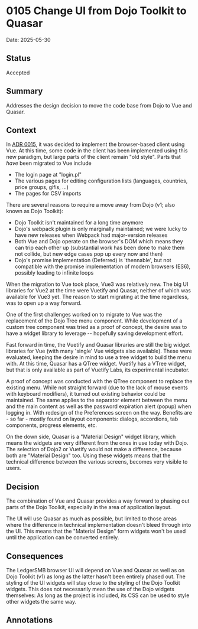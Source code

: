 # 0105 Change UI from Dojo Toolkit to Quasar

Date: 2025-05-30

## Status

Accepted

## Summary

Addresses the design decision to move the code base from Dojo to Vue and
Quasar.

## Context

In [ADR 0015](./0015-js-spa-client-using-vue.md), it was decided to implement
the browser-based client using Vue.  At this time, some code in the client has
been implemented using this new paradigm, but large parts of the client remain
"old style". Parts that *have* been migrated to Vue include

* The login page at "login.pl"
* The various pages for editing configuration lists (languages, countries,
  price groups, gifis, ...)
* The pages for CSV imports

There are several reasons to require a move away from Dojo (v1; also known as
Dojo Toolkit):

* Dojo Toolkit isn't maintained for a long time anymore
* Dojo's webpack plugin is only marginally maintained; we were lucky to have
  new releases when Webpack had major-version releases
* Both Vue and Dojo operate on the browser's DOM which means they can trip
  each other up (substantial work has been done to make them not collide,
  but new edge cases pop up every now and then)
* Dojo's promise implementation (Deferred) is 'thennable', but not compatible
  with the promise implementation of modern browsers (ES6), possibly leading to
  infinite loops

When the migration to Vue took place, Vue3 was relatively new. The big UI
libraries for Vue2 at the time were Vuetify and Quasar, neither of which was
available for Vue3 yet. The reason to start migrating at the time regardless,
was to open up a way forward.

One of the first challenges worked on to migrate to Vue was the replacement
of the Dojo Tree menu component.  While development of a custom tree component
was tried as a proof of concept, the desire was to have a widget library to
leverage -- hopefully saving development effort.

Fast forward in time, the Vuetify and Quasar libraries are still the big widget
libraries for Vue (with many 'single' Vue widgets also available).  These were
evaluated, keeping the desire in mind to use a tree widget to build the menu with.
At this time, Quasar has a QTree widget. Vuetify has a VTree widget, but that is
only available as part of Vuetify Labs, its experimental incubator.

A proof of concept was conducted with the QTree component to replace the
existing menu.  While not straight forward (due to the lack of mouse events
with keyboard modifiers), it turned out existing behavior could be maintained.
The same applies to the separator element between the menu and the main content
as well as the password expiration alert (popup) when logging in. With redesign
of the Preferences screen on the way. Benefits are - so far - mostly found on
layout components: dialogs, accordions, tab components, progress elements, etc.

On the down side, Quasar is a "Material Design" widget library, which means the
widgets are very different from the ones in use today with Dojo.  The selection
of Dojo2 or Vuetify would not make a difference, because both are "Material
Design" too. Using these widgets means that the technical difference between
the various screens, becomes very visible to users.


## Decision

The combination of Vue and Quasar provides a way forward to phasing out parts
of the Dojo Toolkit, especially in the area of application layout.

The UI will use Quasar as much as possible, but limited to those areas where
the difference in technical implementation doesn't bleed through into the UI.
This means that the "Material Design" form widgets won't be used until the
application can be converted entirely.


## Consequences

The LedgerSMB browser UI will depend on Vue and Quasar as well as on Dojo Toolkit
(v1) as long as the latter hasn't been entirely phased out. The styling of the
UI widgets will stay close to the styling of the Dojo Toolkit widgets. This does
not necessarily mean the use of the Dojo widgets themselves: As long as the project
is included, its CSS can be used to style other widgets the same way.

## Annotations

